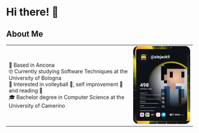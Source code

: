 # Hi there! 👋

## About Me

<table>
  <tr>
    <td valign="center">
      🏡 Based in Ancona<br />
      🤓 Currently studying Software Techniques at the University of Bologna<br />
      🌱 Interested in volleyball 🏐, self improvement 🧘 and reading 📖<br />
      🎓 Bachelor degree in Computer Science at the University of Camerino<br />
    </td>
    <td>
      <a href="https://app.daily.dev/alejack9"><img src="https://raw.githubusercontent.com/alejack9/alejack9/main/devcard.svg" width="250" alt="Alessandro's Dev Card"/></a>
    </td>
  </tr>
</table>
